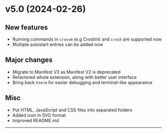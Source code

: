 # v5.0 (2024-02-26)
## New features
- Running commands in `crosvm` (e.g Crostini) and `crosh` are supported now
- Multiple autostart entries can be added now

## Major changes
- Migrate to Manifest V3 as Manifest V2 is deprecated
- Refactored whole extension, along with better user interface
- Bring back `hterm` for easier debugging and terminal-like appearance

## Misc
- Put HTML, JavaScript and CSS files into separated folders
- Added icon in SVG format
- Improved README.md

---
